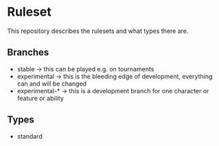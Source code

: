 # Ruleset
This repository describes the rulesets and what types there are.

## Branches
- stable -> this can be played e.g. on tournaments
- experimental -> this is the bleeding edge of development, everything can and will be changed
- experimental-* -> this is a development branch for one character or feature or ability

## Types
- standard
